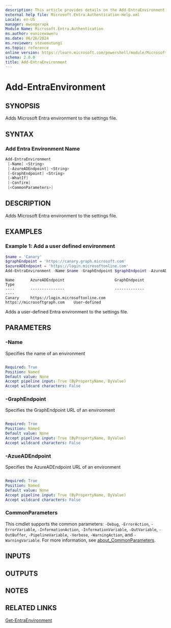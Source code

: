 ```yaml
---
description: This article provides details on the Add-EntraEnvironment command.
external help file: Microsoft.Entra.Authentication-Help.xml
Locale: en-US
manager: mwongerapk
Module Name: Microsoft.Entra.Authentication
ms.author: eunicewaweru
ms.date: 06/26/2024
ms.reviewer: stevemutungi
ms.topic: reference
online version: https://learn.microsoft.com/powershell/module/Microsoft.Entra.Authentication/Add-EntraEnvironment
schema: 2.0.0
title: Add-EntraEnvironment
---
```


# Add-EntraEnvironment

## SYNOPSIS

Adds Microsoft Entra environment to the settings file.

## SYNTAX

### Add Entra Environment Name

```powershell
Add-EntraEnvironment
 [-Name] <String>
 [-AzureADEndpoint] <String>
 [-GraphEndpoint] <String>
 [-WhatIf]
 [-Confirm]
 [<CommonParameters>]
```

## DESCRIPTION

Adds Microsoft Entra environment to the settings file.

## EXAMPLES

### Example 1: Add a user defined environment

```powershell
$name = 'Canary'
$graphEndpoint = 'https://canary.graph.microsoft.com'
$azureADEndpoint = 'https://login.microsoftonline.com'
Add-EntraEnvironment -Name $name -GraphEndpoint $graphEndpoint -AzureADEndpoint $azureADEndpoint
```

```Output
Name       AzureADEndpoint                      GraphEndpoint                 Type
----       ---------------                      -------------                 ----
Canary     https://login.microsoftonline.com    https://microsoftgraph.com    User-defined
```

Adds a user-defined Entra environment to the settings file.

## PARAMETERS

### -Name

Specifies the name of an environment

```yaml

Required: True
Position: Named
Default value: None
Accept pipeline input: True (ByPropertyName, ByValue)
Accept wildcard characters: False
```

### -GraphEndpoint

Specifies the GraphEndpoint URL of an environment

```yaml

Required: True
Position: Named
Default value: None
Accept pipeline input: True (ByPropertyName, ByValue)
Accept wildcard characters: False
```

### -AzueADEndpoint

Specifies the AzureADEndpoint URL of an environment

```yaml

Required: True
Position: Named
Default value: None
Accept pipeline input: True (ByPropertyName, ByValue)
Accept wildcard characters: False
```

### CommonParameters

This cmdlet supports the common parameters: `-Debug`, `-ErrorAction`, `-ErrorVariable`, `-InformationAction`, `-InformationVariable`, `-OutVariable`, `-OutBuffer`, `-PipelineVariable`, `-Verbose`, `-WarningAction`, and `-WarningVariable`. For more information, see [about_CommonParameters](https://go.microsoft.com/fwlink/?LinkID=113216).

## INPUTS

## OUTPUTS

## NOTES

## RELATED LINKS

[Get-EntraEnvironment](Get-EntraEnvironment.md)
